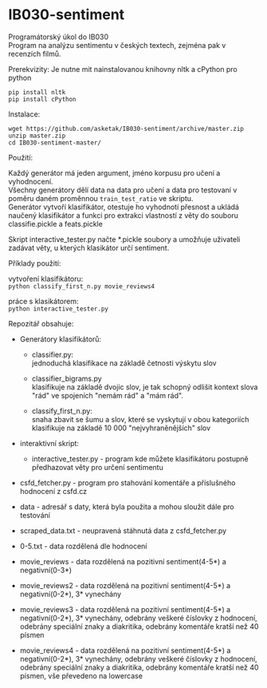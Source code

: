 # IB030-sentiment  

Programátorský úkol do IB030  
Program na analýzu sentimentu v českých textech, zejména pak v recenzích filmů.  


Prerekvizity:
Je nutne mit nainstalovanou knihovny nltk a cPython pro python  <br>
```
pip install nltk    
pip install cPython  
```

Instalace:
```
wget https://github.com/asketak/IB030-sentiment/archive/master.zip 
unzip master.zip 
cd IB030-sentiment-master/ 
```
Použití:  

Každý generátor má jeden argument, jméno korpusu pro učení a vyhodnocení. <br>
Všechny generátory dělí data na data pro učení a data pro testovaní v poměru daném proměnnou `train_test_ratio` ve skriptu.<br>
Generátor vytvoří klasifikátor, otestuje ho vyhodnotí přesnost a ukládá naučený klasifikátor a funkci pro extrakci vlastností z věty do souboru classifie.pickle a feats.pickle  <br>

Skript interactive_tester.py načte *.pickle soubory a umožňuje uživateli zadávat věty, u kterých klasikátor určí sentiment. <br>

Příklady použití: <br>

vytvoření klasifikátoru: <br>
`python classify_first_n.py movie_reviews4` <br>

práce s klasikátorem: <br>
`python interactive_tester.py` <br>

Repozitář obsahuje:  

* Generátory klasifikátorů:

  * classifier.py:  
  jednoduchá klasifikace na základě četnosti výskytu slov  
  
  * classifier_bigrams.py   
  klasifikuje na základě dvojic slov, je tak schopný odlišit kontext slova "rád" ve spojeních "nemám rád" a "mám rád".  

  * classify_first_n.py:  
  snaha zbavit se šumu a slov, které se vyskytují v obou kategoriích  
  klasifikuje na základě 10 000 "nejvyhraněnějších" slov  

* interaktivní skript:
  * interactive_tester.py - program kde můžete klasifikátoru postupně předhazovat věty pro určení sentimentu

* csfd_fetcher.py - program pro stahování komentáře a příslušného hodnocení z csfd.cz  

* data - adresář s daty, která byla použita a mohou sloužit dále pro testování  

 * scraped_data.txt - neupravená stáhnutá data z csfd_fetcher.py  
 * 0-5.txt - data rozdělená dle hodnocení  
 * movie_reviews - data rozdělená na pozitivní sentiment(4-5*) a negativní(0-3*)  
 * movie_reviews2 - data rozdělená na pozitivní sentiment(4-5*) a negativní(0-2*), 3* vynechány  
 * movie_reviews3 - data rozdělená na pozitivní sentiment(4-5*) a negativní(0-2*), 3* vynechány, odebrány veškeré číslovky z hodnocení, odebrány speciální znaky a diakritika, odebrány komentáře kratší než 40 písmen  
 * movie_reviews4 - data rozdělená na pozitivní sentiment(4-5*) a negativní(0-2*), 3* vynechány, odebrány veškeré číslovky z hodnocení, odebrány speciální znaky a diakritika, odebrány komentáře kratší než 40 písmen, vše převedeno na lowercase  